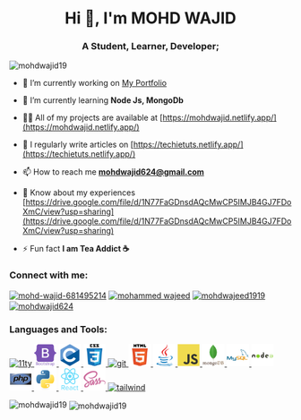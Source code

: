 <h1 align="center">Hi 👋, I'm MOHD WAJID</h1>
<h3 align="center">A Student, Learner, Developer;</h3>

<p align="left"> <img src="https://komarev.com/ghpvc/?username=mohdwajid19&label=Profile%20views&color=0e75b6&style=flat" alt="mohdwajid19" /> </p>

- 🔭 I’m currently working on [My Portfolio](https://mohdwajid.netlify.app/)

- 🌱 I’m currently learning **Node Js, MongoDb**

- 👨‍💻 All of my projects are available at [https://mohdwajid.netlify.app/](https://mohdwajid.netlify.app/)

- 📝 I regularly write articles on [https://techietuts.netlify.app/](https://techietuts.netlify.app/)

- 📫 How to reach me **mohdwajid624@gmail.com**

- 📄 Know about my experiences [https://drive.google.com/file/d/1N77FaGDnsdAQcMwCP5IMJB4GJ7FDoXmC/view?usp=sharing](https://drive.google.com/file/d/1N77FaGDnsdAQcMwCP5IMJB4GJ7FDoXmC/view?usp=sharing)

- ⚡ Fun fact **I am Tea Addict ☕**

<h3 align="left">Connect with me:</h3>
<p align="left">
<a href="https://linkedin.com/in/mohd-wajid-681495214" target="blank"><img align="center" src="https://raw.githubusercontent.com/rahuldkjain/github-profile-readme-generator/master/src/images/icons/Social/linked-in-alt.svg" alt="mohd-wajid-681495214" height="30" width="40" /></a>
<a href="https://fb.com/mohammed wajeed" target="blank"><img align="center" src="https://raw.githubusercontent.com/rahuldkjain/github-profile-readme-generator/master/src/images/icons/Social/facebook.svg" alt="mohammed wajeed" height="30" width="40" /></a>
<a href="https://www.hackerrank.com/mohdwajeed1919" target="blank"><img align="center" src="https://raw.githubusercontent.com/rahuldkjain/github-profile-readme-generator/master/src/images/icons/Social/hackerrank.svg" alt="mohdwajeed1919" height="30" width="40" /></a>
<a href="https://www.leetcode.com/mohdwajid624" target="blank"><img align="center" src="https://raw.githubusercontent.com/rahuldkjain/github-profile-readme-generator/master/src/images/icons/Social/leet-code.svg" alt="mohdwajid624" height="30" width="40" /></a>
</p>

<h3 align="left">Languages and Tools:</h3>
<p align="left"> <a href="https://www.11ty.dev/" target="_blank" rel="noreferrer"> <img src="https://gist.githubusercontent.com/vivek32ta/c7f7bf583c1fb1c58d89301ea40f37fd/raw/f4c85cce5790758286b8f155ef9a177710b995df/11ty.svg" alt="11ty" width="40" height="40"/> </a> <a href="https://getbootstrap.com" target="_blank" rel="noreferrer"> <img src="https://raw.githubusercontent.com/devicons/devicon/master/icons/bootstrap/bootstrap-plain-wordmark.svg" alt="bootstrap" width="40" height="40"/> </a> <a href="https://www.cprogramming.com/" target="_blank" rel="noreferrer"> <img src="https://raw.githubusercontent.com/devicons/devicon/master/icons/c/c-original.svg" alt="c" width="40" height="40"/> </a> <a href="https://www.w3schools.com/css/" target="_blank" rel="noreferrer"> <img src="https://raw.githubusercontent.com/devicons/devicon/master/icons/css3/css3-original-wordmark.svg" alt="css3" width="40" height="40"/> </a> <a href="https://git-scm.com/" target="_blank" rel="noreferrer"> <img src="https://www.vectorlogo.zone/logos/git-scm/git-scm-icon.svg" alt="git" width="40" height="40"/> </a> <a href="https://www.w3.org/html/" target="_blank" rel="noreferrer"> <img src="https://raw.githubusercontent.com/devicons/devicon/master/icons/html5/html5-original-wordmark.svg" alt="html5" width="40" height="40"/> </a> <a href="https://www.java.com" target="_blank" rel="noreferrer"> <img src="https://raw.githubusercontent.com/devicons/devicon/master/icons/java/java-original.svg" alt="java" width="40" height="40"/> </a> <a href="https://developer.mozilla.org/en-US/docs/Web/JavaScript" target="_blank" rel="noreferrer"> <img src="https://raw.githubusercontent.com/devicons/devicon/master/icons/javascript/javascript-original.svg" alt="javascript" width="40" height="40"/> </a> <a href="https://www.mongodb.com/" target="_blank" rel="noreferrer"> <img src="https://raw.githubusercontent.com/devicons/devicon/master/icons/mongodb/mongodb-original-wordmark.svg" alt="mongodb" width="40" height="40"/> </a> <a href="https://www.mysql.com/" target="_blank" rel="noreferrer"> <img src="https://raw.githubusercontent.com/devicons/devicon/master/icons/mysql/mysql-original-wordmark.svg" alt="mysql" width="40" height="40"/> </a> <a href="https://nodejs.org" target="_blank" rel="noreferrer"> <img src="https://raw.githubusercontent.com/devicons/devicon/master/icons/nodejs/nodejs-original-wordmark.svg" alt="nodejs" width="40" height="40"/> </a> <a href="https://www.php.net" target="_blank" rel="noreferrer"> <img src="https://raw.githubusercontent.com/devicons/devicon/master/icons/php/php-original.svg" alt="php" width="40" height="40"/> </a> <a href="https://www.python.org" target="_blank" rel="noreferrer"> <img src="https://raw.githubusercontent.com/devicons/devicon/master/icons/python/python-original.svg" alt="python" width="40" height="40"/> </a> <a href="https://reactjs.org/" target="_blank" rel="noreferrer"> <img src="https://raw.githubusercontent.com/devicons/devicon/master/icons/react/react-original-wordmark.svg" alt="react" width="40" height="40"/> </a> <a href="https://sass-lang.com" target="_blank" rel="noreferrer"> <img src="https://raw.githubusercontent.com/devicons/devicon/master/icons/sass/sass-original.svg" alt="sass" width="40" height="40"/> </a> <a href="https://tailwindcss.com/" target="_blank" rel="noreferrer"> <img src="https://www.vectorlogo.zone/logos/tailwindcss/tailwindcss-icon.svg" alt="tailwind" width="40" height="40"/> </a> </p>

<p><img align="left" src="https://github-readme-stats.vercel.app/api/top-langs?username=mohdwajid19&show_icons=true&locale=en&layout=compact" alt="mohdwajid19" /></p>

<p>&nbsp;<img align="center" src="https://github-readme-stats.vercel.app/api?username=mohdwajid19&show_icons=true&locale=en" alt="mohdwajid19" /></p>
